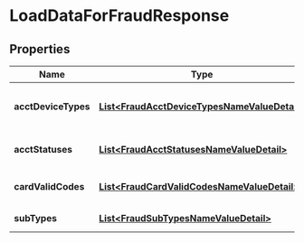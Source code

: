 

# LoadDataForFraudResponse


## Properties

| Name | Type | Description | Notes |
|------------ | ------------- | ------------- | -------------|
|**acctDeviceTypes** | [**List&lt;FraudAcctDeviceTypesNameValueDetail&gt;**](FraudAcctDeviceTypesNameValueDetail.md) | List of valid account device types |  [optional] |
|**acctStatuses** | [**List&lt;FraudAcctStatusesNameValueDetail&gt;**](FraudAcctStatusesNameValueDetail.md) | List of valid account statuses |  [optional] |
|**cardValidCodes** | [**List&lt;FraudCardValidCodesNameValueDetail&gt;**](FraudCardValidCodesNameValueDetail.md) | List of valid card valid codes |  [optional] |
|**subTypes** | [**List&lt;FraudSubTypesNameValueDetail&gt;**](FraudSubTypesNameValueDetail.md) | List of valid sub types |  [optional] |



